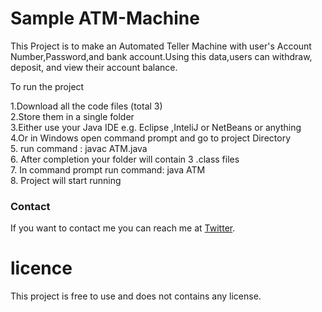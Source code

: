 # Sample ATM-Machine
This Project is to make an Automated Teller Machine with user's Account Number,Password,and bank account.Using this data,users can withdraw, deposit, and view their account balance.

To run the project 

1.Download all the code files (total 3)\
2.Store them in a single folder\
3.Either use your Java IDE e.g. Eclipse ,InteliJ or NetBeans or anything\
4.Or in Windows open command prompt and go to project Directory\
5. run command : javac ATM.java\
6. After completion your folder will contain 3 .class files\
7. In command prompt run command: java ATM\
8. Project will start running

### Contact
If you want to contact me you can reach me at [Twitter](https://www.twitter.com/DonaldThant).

# licence
This project is free to use and does not contains any license.

